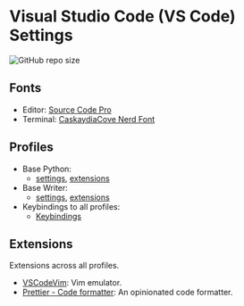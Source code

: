 # Visual Studio Code (VS Code) Settings

![GitHub repo size](https://img.shields.io/github/repo-size/leugimkm/vscode-settings)

## Fonts

- Editor: [Source Code Pro](https://github.com/adobe-fonts/source-code-pro)
- Terminal: [CaskaydiaCove Nerd Font](https://github.com/ryanoasis/nerd-fonts)

## Profiles

- Base Python:
  - [settings](profiles/base_python/settings.json), [extensions](profiles/base_python/extensions.json)
- Base Writer:
  - [settings](profiles/base_writer/settings.json), [extensions](profiles/base_writer/extensions.json)
- Keybindings to all profiles:
  - [Keybindings](/keybindings.json)

## Extensions

Extensions across all profiles.

- [VSCodeVim](https://marketplace.visualstudio.com/items?itemName=vscodevim.vim):
  Vim emulator.
- [Prettier - Code formatter](https://marketplace.visualstudio.com/items?itemName=esbenp.prettier-vscode):
  An opinionated code formatter.
